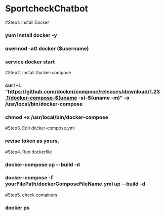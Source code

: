 # SportcheckChatbot
#Step1. Install Docker 
###       yum install docker -y 
###	   usermod -aG docker ($username) 
###	   service docker start 
#Step2. Install Docker-compose 
###       curl -L "https://github.com/docker/compose/releases/download/1.23.1/docker-compose-$(uname -s)-$(uname -m)" -o /usr/local/bin/docker-compose 
###	   chmod +x /usr/local/bin/docker-compose 
#Step3. Edit docker-compose.yml
###        revise token as yours.
#Step4. Run dockerfile
###        docker-compose up --build -d 
###        docker-compose -f yourFilePath/dockerComposeFileName.yml up --build -d 
#Step5. check containers
###        docker ps
###	   
